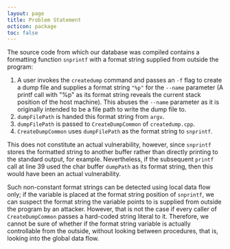 ```yaml
---
layout: page
title: Problem Statement
octicon: package
toc: false
---
```


The source code from which our database was compiled contains a formatting function `snprintf` with a format string supplied from outside the program:

1. A user invokes the `createdump` command and passes an `-f` flag to create a dump file and supplies a format string `"%p"` for the `--name` parameter (A printf call with "%p" as its format string reveals the current stack position of the host machine). This abuses the `--name` parameter as it is originally intended to be a file path to write the dump file to.
2. `dumpFilePath` is handed this format string from `argv`.
3. `dumpFilePath` is passed to `CreateDumpCommon` of `createdump.cpp`.
4. `CreateDumpCommon` uses `dumpFilePath` as the format string to `snprintf`.

This does not constitute an actual vulnerability, however, since `snprintf` stores the formatted string to another buffer rather than directly printing to the standard output, for example. Nevertheless, if the subsequent `printf` call at line 39 used the char buffer `dumpPath` as its format string, then this would have been an actual vulnerability.

Such non-constant format strings can be detected using local data flow only; if the variable is placed at the format string position of `snprintf`, we can suspect the format string the variable points to is supplied from outside the program by an attacker. However, that is not the case if every caller of `CreateDumpCommon` passes a hard-coded string literal to it. Therefore, we cannot be sure of whether if the format string variable is actually controllable from the outside, without looking between procedures, that is, looking into the global data flow.
